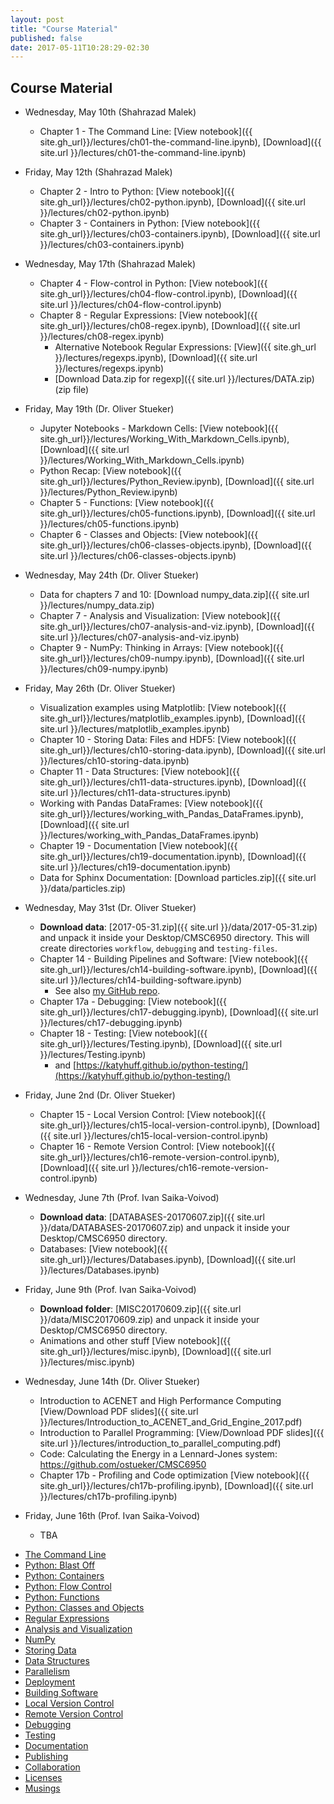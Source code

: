 ```yaml
---
layout: post
title: "Course Material"
published: false
date: 2017-05-11T10:28:29-02:30
---
```

## Course Material

* Wednesday, May 10th (Shahrazad Malek)
    * Chapter 1 - The Command Line:             [View notebook]({{ site.gh_url}}/lectures/ch01-the-command-line.ipynb), 
                                                [Download]({{ site.url }}/lectures/ch01-the-command-line.ipynb)

* Friday, May 12th (Shahrazad Malek)
    * Chapter 2 - Intro to Python:              [View notebook]({{ site.gh_url}}/lectures/ch02-python.ipynb), 
                                                [Download]({{ site.url }}/lectures/ch02-python.ipynb)
    * Chapter 3 - Containers in Python:         [View notebook]({{ site.gh_url}}/lectures/ch03-containers.ipynb), 
                                                [Download]({{ site.url }}/lectures/ch03-containers.ipynb)

* Wednesday, May 17th (Shahrazad Malek)
    * Chapter 4 - Flow-control in Python:       [View notebook]({{ site.gh_url}}/lectures/ch04-flow-control.ipynb), 
                                                [Download]({{ site.url }}/lectures/ch04-flow-control.ipynb)
    * Chapter 8 - Regular Expressions:          [View notebook]({{ site.gh_url}}/lectures/ch08-regex.ipynb), 
                                                [Download]({{ site.url }}/lectures/ch08-regex.ipynb)
        * Alternative Notebook Regular Expressions: [View]({{ site.gh_url }}/lectures/regexps.ipynb), 
                                                [Download]({{ site.url }}/lectures/regexps.ipynb)
        * [Download Data.zip for regexp]({{ site.url }}/lectures/DATA.zip) (zip file)

* Friday, May 19th (Dr. Oliver Stueker)
    * Jupyter Notebooks - Markdown Cells:       [View notebook]({{ site.gh_url}}/lectures/Working_With_Markdown_Cells.ipynb), 
                                                [Download]({{ site.url }}/lectures/Working_With_Markdown_Cells.ipynb)
    * Python Recap:                             [View notebook]({{ site.gh_url}}/lectures/Python_Review.ipynb), 
                                                [Download]({{ site.url }}/lectures/Python_Review.ipynb)
    * Chapter 5 - Functions:                    [View notebook]({{ site.gh_url}}/lectures/ch05-functions.ipynb), 
                                                [Download]({{ site.url }}/lectures/ch05-functions.ipynb)
    * Chapter 6 - Classes and Objects:          [View notebook]({{ site.gh_url}}/lectures/ch06-classes-objects.ipynb), 
                                                [Download]({{ site.url }}/lectures/ch06-classes-objects.ipynb)

* Wednesday, May 24th (Dr. Oliver Stueker)
    * Data for chapters 7 and 10:               [Download numpy_data.zip]({{ site.url }}/lectures/numpy_data.zip)
    * Chapter 7 - Analysis and Visualization:   [View notebook]({{ site.gh_url}}/lectures/ch07-analysis-and-viz.ipynb), 
                                                [Download]({{ site.url }}/lectures/ch07-analysis-and-viz.ipynb)
    * Chapter 9 - NumPy: Thinking in Arrays:    [View notebook]({{ site.gh_url}}/lectures/ch09-numpy.ipynb), 
                                                [Download]({{ site.url }}/lectures/ch09-numpy.ipynb)

* Friday, May 26th (Dr. Oliver Stueker)
    * Visualization examples using Matplotlib:  [View notebook]({{ site.gh_url}}/lectures/matplotlib_examples.ipynb), 
                                                [Download]({{ site.url }}/lectures/matplotlib_examples.ipynb)
    * Chapter 10 - Storing Data: Files and HDF5: [View notebook]({{ site.gh_url}}/lectures/ch10-storing-data.ipynb), 
                                                [Download]({{ site.url }}/lectures/ch10-storing-data.ipynb)
    * Chapter 11 - Data Structures:             [View notebook]({{ site.gh_url}}/lectures/ch11-data-structures.ipynb), 
                                                [Download]({{ site.url }}/lectures/ch11-data-structures.ipynb)
    * Working with Pandas DataFrames:           [View notebook]({{ site.gh_url}}/lectures/working_with_Pandas_DataFrames.ipynb), 
                                                [Download]({{ site.url }}/lectures/working_with_Pandas_DataFrames.ipynb)
    * Chapter 19 - Documentation                [View notebook]({{ site.gh_url}}/lectures/ch19-documentation.ipynb), 
                                                [Download]({{ site.url }}/lectures/ch19-documentation.ipynb)
    * Data for Sphinx Documentation: [Download particles.zip]({{ site.url }}/data/particles.zip)

* Wednesday, May 31st (Dr. Oliver Stueker)
    * **Download data**: [2017-05-31.zip]({{ site.url }}/data/2017-05-31.zip) and unpack it inside your Desktop/CMSC6950 directory.
      This will create directories `workflow`, `debugging` and `testing-files`.
    * Chapter 14 - Building Pipelines and Software: [View notebook]({{ site.gh_url}}/lectures/ch14-building-software.ipynb), 
                                                [Download]({{ site.url }}/lectures/ch14-building-software.ipynb)
        - See also [my GitHub repo](https://github.com/ostueker/workflow).
    * Chapter 17a - Debugging:                  [View notebook]({{ site.gh_url}}/lectures/ch17-debugging.ipynb), 
                                                [Download]({{ site.url }}/lectures/ch17-debugging.ipynb)
    * Chapter 18 - Testing:                     [View notebook]({{ site.gh_url}}/lectures/Testing.ipynb), 
                                                [Download]({{ site.url }}/lectures/Testing.ipynb)
        - and [https://katyhuff.github.io/python-testing/](https://katyhuff.github.io/python-testing/)

* Friday, June 2nd (Dr. Oliver Stueker)
    * Chapter 15 - Local Version Control:       [View notebook]({{ site.gh_url}}/lectures/ch15-local-version-control.ipynb),
                                                [Download]({{ site.url }}/lectures/ch15-local-version-control.ipynb)
    * Chapter 16 - Remote Version Control:      [View notebook]({{ site.gh_url}}/lectures/ch16-remote-version-control.ipynb),
                                                [Download]({{ site.url }}/lectures/ch16-remote-version-control.ipynb)

* Wednesday, June 7th (Prof. Ivan Saika-Voivod)
    *  **Download data**: [DATABASES-20170607.zip]({{ site.url }}/data/DATABASES-20170607.zip) and unpack it inside your Desktop/CMSC6950 directory.
    * Databases:                                [View notebook]({{ site.gh_url}}/lectures/Databases.ipynb),
                                                [Download]({{ site.url }}/lectures/Databases.ipynb)

* Friday, June 9th (Prof. Ivan Saika-Voivod)
    * **Download folder**: [MISC20170609.zip]({{ site.url }}/data/MISC20170609.zip) and unpack it inside your Desktop/CMSC6950 directory.
    * Animations and other stuff                [View notebook]({{ site.gh_url}}/lectures/misc.ipynb),
                                                [Download]({{ site.url }}/lectures/misc.ipynb)

* Wednesday, June 14th (Dr. Oliver Stueker)
    * Introduction to ACENET and High Performance Computing [View/Download PDF slides]({{ site.url }}/lectures/Introduction_to_ACENET_and_Grid_Engine_2017.pdf)
    * Introduction to Parallel Programming: [View/Download PDF slides]({{ site.url }}/lectures/introduction_to_parallel_computing.pdf)
    * Code: Calculating the Energy in a Lennard-Jones system: <https://github.com/ostueker/CMSC6950>
    * Chapter 17b - Profiling and Code optimization [View notebook]({{ site.gh_url}}/lectures/ch17b-profiling.ipynb),
                                                    [Download]({{ site.url }}/lectures/ch17b-profiling.ipynb)
* Friday, June 16th (Prof. Ivan Saika-Voivod)
    * TBA


- [The Command Line](http://nbviewer.ipython.org/github/physics-codes/seminar/blob/master/ch01-the-command-line.ipynb)
- [Python: Blast Off](http://nbviewer.ipython.org/github/physics-codes/seminar/blob/master/ch02-python.ipynb)
- [Python: Containers](http://nbviewer.ipython.org/github/physics-codes/seminar/blob/master/ch03-containers.ipynb)
- [Python: Flow Control](http://nbviewer.ipython.org/github/physics-codes/seminar/blob/master/ch04-flow-control.ipynb)
- [Python: Functions](http://nbviewer.ipython.org/github/physics-codes/seminar/blob/master/ch05-functions.ipynb)
- [Python: Classes and Objects](http://nbviewer.ipython.org/github/physics-codes/seminar/blob/master/ch06-classes-objects.ipynb)
- [Regular Expressions](http://nbviewer.ipython.org/github/physics-codes/seminar/blob/master/ch07-regex.ipynb)
- [Analysis and Visualization](http://nbviewer.ipython.org/github/physics-codes/seminar/blob/master/ch08-analysis-and-viz.ipynb)
- [NumPy](http://nbviewer.ipython.org/github/physics-codes/seminar/blob/master/ch09-numpy.ipynb)
- [Storing Data](http://nbviewer.ipython.org/github/physics-codes/seminar/blob/master/ch10-storing-data.ipynb)
- [Data Structures](http://nbviewer.ipython.org/github/physics-codes/seminar/blob/master/ch11-data-structures.ipynb)
- [Parallelism](http://nbviewer.ipython.org/github/physics-codes/seminar/blob/master/ch12-parallelism.ipynb)
- [Deployment](http://nbviewer.ipython.org/github/physics-codes/seminar/blob/master/ch13-deployment.ipynb)
- [Building Software](http://nbviewer.ipython.org/github/physics-codes/seminar/blob/master/ch14-building-software.ipynb)
- [Local Version Control](http://nbviewer.ipython.org/github/physics-codes/seminar/blob/master/ch15-local-version-control.ipynb)
- [Remote Version Control](http://nbviewer.ipython.org/github/physics-codes/seminar/blob/master/ch16-remote-version-control.ipynb)
- [Debugging](http://nbviewer.ipython.org/github/physics-codes/seminar/blob/master/ch17-debugging.ipynb)
- [Testing](http://nbviewer.ipython.org/github/physics-codes/seminar/blob/master/ch18-testing.ipynb)
- [Documentation](http://nbviewer.ipython.org/github/physics-codes/seminar/blob/master/ch19-documentation.ipynb)
- [Publishing](http://nbviewer.ipython.org/github/physics-codes/seminar/blob/master/ch20-publishing.ipynb)
- [Collaboration](http://nbviewer.ipython.org/github/physics-codes/seminar/blob/master/ch21-collaboration.ipynb)
- [Licenses](http://nbviewer.ipython.org/github/physics-codes/seminar/blob/master/ch22-licenses.ipynb)
- [Musings](http://nbviewer.ipython.org/github/physics-codes/seminar/blob/master/ch23-musings.ipynb)
